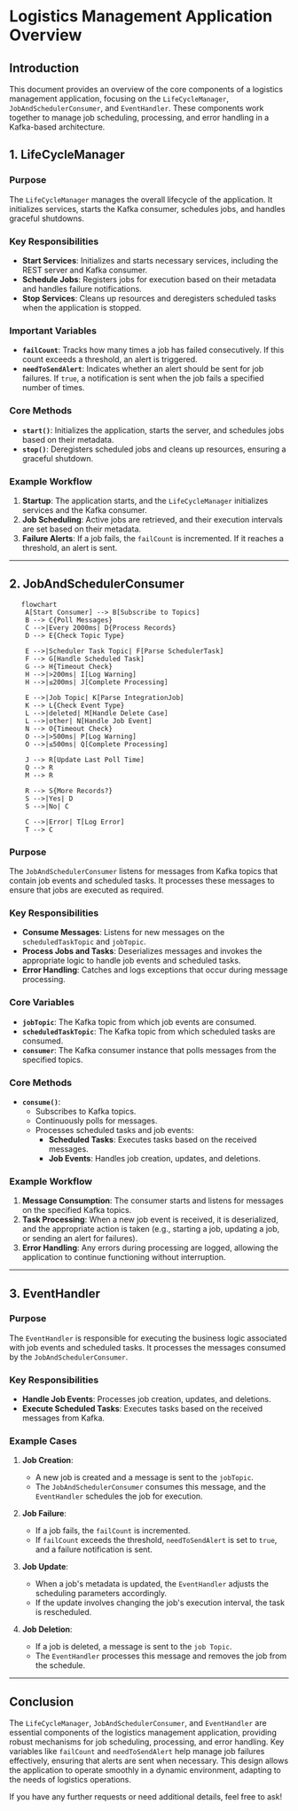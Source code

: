 # Logistics Management Application Overview

## Introduction

This document provides an overview of the core components of a logistics management application, focusing on the `LifeCycleManager`, `JobAndSchedulerConsumer`, and `EventHandler`. These components work together to manage job scheduling, processing, and error handling in a Kafka-based architecture.

## 1. LifeCycleManager

### Purpose

The `LifeCycleManager` manages the overall lifecycle of the application. It initializes services, starts the Kafka consumer, schedules jobs, and handles graceful shutdowns.

### Key Responsibilities

- **Start Services**: Initializes and starts necessary services, including the REST server and Kafka consumer.
- **Schedule Jobs**: Registers jobs for execution based on their metadata and handles failure notifications.
- **Stop Services**: Cleans up resources and deregisters scheduled tasks when the application is stopped.

### Important Variables

- **`failCount`**: Tracks how many times a job has failed consecutively. If this count exceeds a threshold, an alert is triggered.
- **`needToSendAlert`**: Indicates whether an alert should be sent for job failures. If `true`, a notification is sent when the job fails a specified number of times.

### Core Methods

- **`start()`**: Initializes the application, starts the server, and schedules jobs based on their metadata.
- **`stop()`**: Deregisters scheduled jobs and cleans up resources, ensuring a graceful shutdown.

### Example Workflow

1. **Startup**: The application starts, and the `LifeCycleManager` initializes services and the Kafka consumer.
2. **Job Scheduling**: Active jobs are retrieved, and their execution intervals are set based on their metadata.
3. **Failure Alerts**: If a job fails, the `failCount` is incremented. If it reaches a threshold, an alert is sent.

---

## 2. JobAndSchedulerConsumer

```mermaid
   flowchart
    A[Start Consumer] --> B[Subscribe to Topics]
    B --> C{Poll Messages}
    C -->|Every 2000ms| D{Process Records}
    D --> E{Check Topic Type}
    
    E -->|Scheduler Task Topic| F[Parse SchedulerTask]
    F --> G[Handle Scheduled Task]
    G --> H{Timeout Check}
    H -->|>200ms| I[Log Warning]
    H -->|≤200ms| J[Complete Processing]
    
    E -->|Job Topic| K[Parse IntegrationJob]
    K --> L{Check Event Type}
    L -->|deleted| M[Handle Delete Case]
    L -->|other| N[Handle Job Event]
    N --> O{Timeout Check}
    O -->|>500ms| P[Log Warning]
    O -->|≤500ms| Q[Complete Processing]
    
    J --> R[Update Last Poll Time]
    Q --> R
    M --> R
    
    R --> S{More Records?}
    S -->|Yes| D
    S -->|No| C
    
    C -->|Error| T[Log Error]
    T --> C
```

### Purpose

The `JobAndSchedulerConsumer` listens for messages from Kafka topics that contain job events and scheduled tasks. It processes these messages to ensure that jobs are executed as required.

### Key Responsibilities

- **Consume Messages**: Listens for new messages on the `scheduledTaskTopic` and `jobTopic`.
- **Process Jobs and Tasks**: Deserializes messages and invokes the appropriate logic to handle job events and scheduled tasks.
- **Error Handling**: Catches and logs exceptions that occur during message processing.

### Core Variables

- **`jobTopic`**: The Kafka topic from which job events are consumed.
- **`scheduledTaskTopic`**: The Kafka topic from which scheduled tasks are consumed.
- **`consumer`**: The Kafka consumer instance that polls messages from the specified topics.

### Core Methods

- **`consume()`**: 
  - Subscribes to Kafka topics.
  - Continuously polls for messages.
  - Processes scheduled tasks and job events:
    - **Scheduled Tasks**: Executes tasks based on the received messages.
    - **Job Events**: Handles job creation, updates, and deletions.

### Example Workflow

1. **Message Consumption**: The consumer starts and listens for messages on the specified Kafka topics.
2. **Task Processing**: When a new job event is received, it is deserialized, and the appropriate action is taken (e.g., starting a job, updating a job, or sending an alert for failures).
3. **Error Handling**: Any errors during processing are logged, allowing the application to continue functioning without interruption.

---

## 3. EventHandler

### Purpose

The `EventHandler` is responsible for executing the business logic associated with job events and scheduled tasks. It processes the messages consumed by the `JobAndSchedulerConsumer`.

### Key Responsibilities

- **Handle Job Events**: Processes job creation, updates, and deletions.
- **Execute Scheduled Tasks**: Executes tasks based on the received messages from Kafka.

### Example Cases

1. **Job Creation**:
   - A new job is created and a message is sent to the `jobTopic`.
   - The `JobAndSchedulerConsumer` consumes this message, and the `EventHandler` schedules the job for execution.

2. **Job Failure**:
   - If a job fails, the `failCount` is incremented.
   - If `failCount` exceeds the threshold, `needToSendAlert` is set to `true`, and a failure notification is sent.

3. **Job Update**:
   - When a job's metadata is updated, the `EventHandler` adjusts the scheduling parameters accordingly.
   - If the update involves changing the job's execution interval, the task is rescheduled.

4. **Job Deletion**:
   - If a job is deleted, a message is sent to the `job Topic`.
   - The `EventHandler` processes this message and removes the job from the schedule.

---

## Conclusion

The `LifeCycleManager`, `JobAndSchedulerConsumer`, and `EventHandler` are essential components of the logistics management application, providing robust mechanisms for job scheduling, processing, and error handling. Key variables like `failCount` and `needToSendAlert` help manage job failures effectively, ensuring that alerts are sent when necessary. This design allows the application to operate smoothly in a dynamic environment, adapting to the needs of logistics operations.

If you have any further requests or need additional details, feel free to ask!

